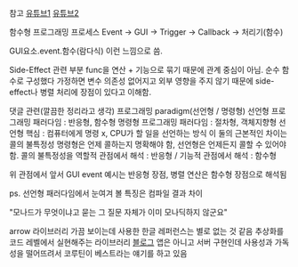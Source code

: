 참고
[유튜브1](https://www.youtube.com/watch?v=4ezXhCuT2mw)
[유튜브2](https://www.youtube.com/watch?v=YY9lvCFxXpY)

함수형 프로그래밍 프로세스
Event -> GUI -> Trigger -> Callback -> 처리기(함수)

GUI요소.event.함수(람다식) 이런 느낌으로 씀.

Side-Effect 관련 부분
func을 연산 + 기능으로 묶기 때문에 관계 중심이 아님.
순수 함수로 구성했다 가정하면 변수 의존성 없어지고 외부 영향을 주지 않기 때문에
side-effect나 병렬 처리에 장점이 있다고 이해함.

댓글 관련(깔끔한 정리라고 생각)
프로그래밍 paradigm(선언형 / 명령형)
선언형 프로그래밍 패러다임 : 반응형, 함수형
명령형 프로그래밍 패러다임 : 절차형, 객체지향형
선언형 핵심 : 컴퓨터에게 명령 x, CPU가 할 일을 선언하는 방식
이 둘의 근본적인 차이는 콜의 불특정성
명령형은 언제 콜하는지 명확해야 함, 선언형은 언제든지 콜할 수 있어야 함.
콜의 불특정성을 역할적 관점에서 해석 : 반응형 / 기능적 관점에서 해석 : 함수형

위 관점에서
앞서 GUI event 예시는 반응형 장점, 병렬 연산은 함수형 장점으로 해석됨

ps. 선언형 패러다임에서 눈여겨 볼 특징은 컴파일 결과 차이




"모나드가 무엇이냐고 묻는 그 질문 자체가 이미 모나딕하지 않군요"


arrow 라이브러리 
가끔 보이는데 사용한 한글 레퍼런스는 별로 없는 것 같음
추상화를 코드 레벨에서 실현해주는 라이브러리
[블로그](https://velog.io/@dvmflstm/kotlin%EA%B3%BC-arrow%EB%A5%BC-%EC%9D%B4%EC%9A%A9%ED%95%9C-functional-polymorphic-programming)
앱은 아니고 서버 구현인데 사용성과 가독성을 떨어뜨려서 코루틴이 베스트라는 얘기를 하고 있음

